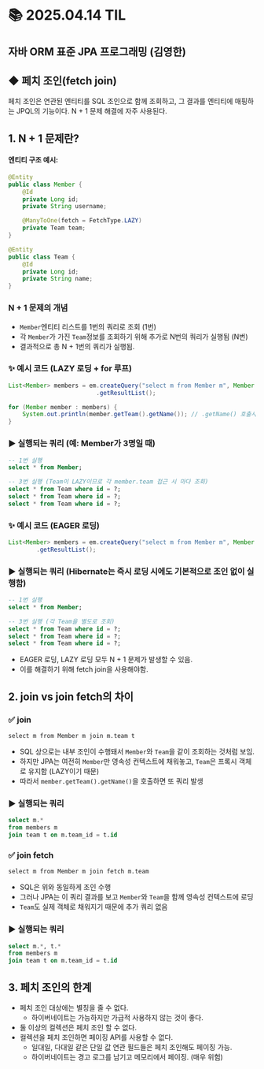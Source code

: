# 📚 2025.04.14 TIL
## 자바 ORM 표준 JPA 프로그래밍 (김영한)
##  ◆ 페치 조인(fetch join)
페치 조인은 연관된 엔티티를 SQL 조인으로 함께 조회하고, 그 결과를 엔티티에 매핑하는
JPQL의 기능이다. N + 1 문제 해결에 자주 사용된다.

## 1. N + 1 문제란?
#### 엔티티 구조 예시:
```java
@Entity
public class Member {
    @Id
    private Long id;
    private String username;

    @ManyToOne(fetch = FetchType.LAZY)
    private Team team;
}

@Entity
public class Team {
    @Id
    private Long id;
    private String name;
}
```
### N + 1 문제의 개념
- ```Member```엔티티 리스트를 1번의 쿼리로 조회 (1번)
- 각 ```Member```가 가진 ```Team```정보를 조회하기 위해 추가로 N번의 쿼리가
실행됨 (N번)
- 결과적으로 총 N + 1번의 쿼리가 실행됨.

### ✨ 예시 코드 (LAZY 로딩 + for 루프)
```java
List<Member> members = em.createQuery("select m from Member m", Member.class)
                         .getResultList();

for (Member member : members) {
    System.out.println(member.getTeam().getName()); // .getName() 호출시  Team 조회
}
```
### ▶ 실행되는 쿼리 (예: Member가 3명일 때)
```sql
-- 1번 실행
select * from Member;

-- 3번 실행 (Team이 LAZY이므로 각 member.team 접근 시 마다 조회)
select * from Team where id = ?;
select * from Team where id = ?;
select * from Team where id = ?;
```

### ✨ 예시 코드 (EAGER 로딩)
```java
List<Member> members = em.createQuery("select m from Member m", Member.class)
        .getResultList();
```

### ▶ 실행되는 쿼리 (Hibernate는 즉시 로딩 시에도 기본적으로 조인 없이 실행함)
```sql
-- 1번 실행
select * from Member;

-- 3번 실행 (각 Team을 별도로 조회)
select * from Team where id = ?;
select * from Team where id = ?;
select * from Team where id = ?;
```
- EAGER 로딩, LAZY 로딩 모두 N + 1 문제가 발생할 수 있음.
- 이를 해결하기 위해 fetch join을 사용해야함.

## 2. join vs join fetch의 차이

### ✅ join
```jpql
select m from Member m join m.team t
```
- SQL 상으로는 내부 조인이 수행돼서 ```Member```와 ```Team```을 같이 조회하는 것처럼 보임.
- 하지만 JPA는 여전히 ```Member```만 영속성 컨텍스트에 채워놓고, ```Team```은 프록시 객체로 유지함 (LAZY이기 때문)
- 따라서 ```member.getTeam().getName()```을 호출하면 또 쿼리 발생

### ▶ 실행되는 쿼리
```sql
select m.* 
from members m
join team t on m.team_id = t.id
```

### ✅ join fetch
```jpql
select m from Member m join fetch m.team
```
- SQL은 위와 동일하게 조인 수행
- 그러나 JPA는 이 쿼리 결과를 보고 ```Member```와 ```Team```을 함께 영속성 컨텍스트에 로딩
- ```Team```도 실제 객체로 채워지기 때문에 추가 쿼리 없음

### ▶ 실행되는 쿼리
```sql
select m.*, t.* 
from members m
join team t on m.team_id = t.id
```

## 3. 페치 조인의 한계
- 페치 조인 대상에는 별칭을 줄 수 없다.
  - 하이버네이트는 가능하지만 가급적 사용하지 않는 것이 좋다.
- 둘 이상의 컬렉션은 페치 조인 할 수 없다.
- 컬렉션을 페치 조인하면 페이징 API를 사용할 수 없다.
  - 일대일, 다대일 같은 단일 값 연관 필드들은 페치 조인해도 페이징 가능.
  - 하이버네이트는 경고 로그를 남기고 메모리에서 페이징. (매우 위험)
️
